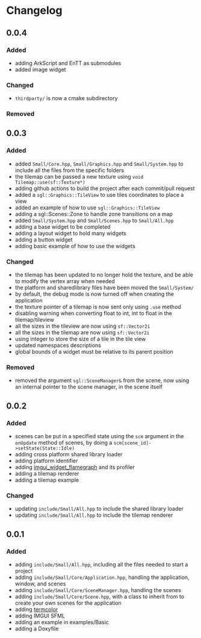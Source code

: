 # Changelog

## 0.0.4
### Added
- adding ArkScript and EnTT as submodules
- added image widget

### Changed
- `thirdparty/` is now a cmake subdirectory

### Removed

## 0.0.3
### Added
- added `Small/Core.hpp`, `Small/Graphics.hpp` and `Small/System.hpp` to include all the files from the specific folders
- the tilemap can be passed a new texture using `void Tilemap::use(sf::Texture*)`
- adding github actions to build the project after each commit/pull request
- added a `sgl::Graphics::TileView` to use tiles coordinates to place a view
- added an example of how to use `sgl::Graphics::TileView`
- adding a sgl::Scenes::Zone to handle zone transitions on a map
- added `Small/System.hpp` and `Small/Scenes.hpp` to `Small/All.hpp`
- adding a base widget to be completed
- adding a layout widget to hold many widgets
- adding a button widget
- adding basic example of how to use the widgets

### Changed
- the tilemap has been updated to no longer hold the texture, and be able to modify the vertex array when needed
- the platform and sharedlibrary files have been moved the `Small/System/`
- by default, the debug mode is now turned off when creating the application
- the texture pointer of a tilemap is now sent only using `.use` method
- disabling warning when converting float to int, int to float in the tilemap/tileview
- all the sizes in the tileview are now using `sf::Vector2i`
- all the sizes in the tilemap are now using `sf::Vector2i`
- using integer to store the size of a tile in the tile view
- updated namespaces descriptions
- global bounds of a widget must be relative to its parent position

### Removed
- removed the argument `sgl::SceneManager&` from the scene, now using an internal pointer to the scene manager, in the scene itself

## 0.0.2
### Added
- scenes can be put in a specified state using the `scm` argument in the `onUpdate` method of scenes, by doing a `scm[scene_id]->setState(State::Idle)`
- adding cross platform shared library loader
- adding platform identifier
- adding [imgui_widget_flamegraph](https://github.com/bwrsandman/imgui-flame-graph) and its profiler
- adding a tilemap renderer
- adding a tilemap example

### Changed
- updating `include/Small/All.hpp` to include the shared library loader
- updating `include/Small/All.hpp` to include the tilemap renderer

## 0.0.1
### Added
- adding `include/Small/All.hpp`, including all the files needed to start a project
- adding `include/Small/Core/Application.hpp`, handling the application, window, and scenes
- adding `include/Small/Core/SceneManager.hpp`, handling the scenes
- adding `include/Small/Core/Scene.hpp`, with a class to inherit from to create your own scenes for the application
- adding [termcolor](https://github.com/ikalnytskyi/termcolor)
- adding IMGUI SFML
- adding an example in examples/Basic
- adding a Doxyfile